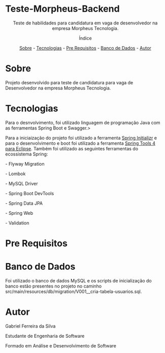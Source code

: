 # Teste-Morpheus-Backend
<p align="center">Teste de habilidades para candidatura em vaga de desenvolvedor na empresa Morpheus Tecnologia.<p>
  
<p align="center">Índice</p>
<p align="center">
  <a href="#sobre">Sobre</a> -
  <a href="#tecnologias">Tecnologias</a> -
  <a href="#pre-requisitos">Pre Requisitos</a> -
  <a href="#banco-de-dados">Banco de Dados</a> -
  <a href="#autor">Autor</a>
</p>

# Sobre

<p>Projeto desenvolvido para teste de candidatura para vaga de Desenvolvedor na empresa Morpheus Tecnologia.<p>

# Tecnologias

<p>Para o desnvolvimento, foi utilizado linguagem de programação Java com as ferramentas Spring Boot e Swagger.>
<p>Para a iniciaização do projeto foi utilizado a ferramenta <a href="https://start.spring.io/">Spring Initializr</a> e para o desenvolvimento e boot foi utilizado a ferramenta <a href="https://spring.io/tools">Spring Tools 4 para Eclipse</a>. Também foi utilizado as seguintes ferramentas do ecossistema Spring:</p>
<p>- Flyway Migration</p>
<p>- Lombok</p>
<p>- MySQL Driver</p>
<p>- Spring Boot DevTools</p>
<p>- Spring Data JPA</p>
<p>- Spring Web</p>
<p>- Validation</p>

# Pre Requisitos



# Banco de Dados

<p>Foi utilizado o banco de dados MySQL e os scripts de inicialização do banco estão presentes no projeto no caminho src/main/resources/db/migration/V001__cria-tabela-usuarios.sql.

# Autor
  
<p>Gabriel Ferreira da Silva</p>
<p>Estudante de Engenharia de Software</p>
<p>Formado em Análise e Desenvolvimento de Software</p>

